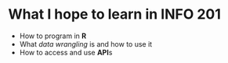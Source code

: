 # What I hope to learn in INFO 201

* How to program in **R**
* What *data wrangling* is and how to use it
* How to access and use **API**s
